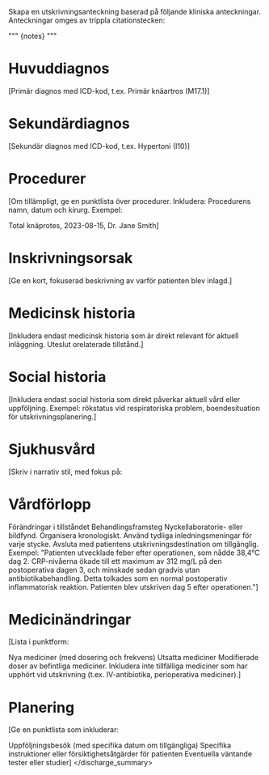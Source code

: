Skapa en utskrivningsanteckning baserad på följande kliniska anteckningar. Anteckningar omges av trippla citationstecken:

"""
{notes}
"""

<Utskrivningsanteckning>

# Huvuddiagnos
[Primär diagnos med ICD-kod, t.ex. Primär knäartros (M17.1)]

# Sekundärdiagnos
[Sekundär diagnos med ICD-kod, t.ex. Hypertoni (I10)]

# Procedurer
[Om tillämpligt, ge en punktlista över procedurer. Inkludera: Procedurens namn, datum och kirurg. Exempel:

Total knäprotes, 2023-08-15, Dr. Jane Smith]
# Inskrivningsorsak
[Ge en kort, fokuserad beskrivning av varför patienten blev inlagd.]

# Medicinsk historia
[Inkludera endast medicinsk historia som är direkt relevant för aktuell inläggning. Uteslut orelaterade tillstånd.]

# Social historia
[Inkludera endast social historia som direkt påverkar aktuell vård eller uppföljning. Exempel: rökstatus vid respiratoriska problem, boendesituation för utskrivningsplanering.]

# Sjukhusvård
[Skriv i narrativ stil, med fokus på:

# Vårdförlopp
Förändringar i tillståndet
Behandlingsframsteg
Nyckellaboratorie- eller bildfynd. Organisera kronologiskt. Använd tydliga inledningsmeningar för varje stycke. Avsluta med patientens utskrivningsdestination om tillgänglig.
Exempel: "Patienten utvecklade feber efter operationen, som nådde 38,4°C dag 2. CRP-nivåerna ökade till ett maximum av 312 mg/L på den postoperativa dagen 3, och minskade sedan gradvis utan antibiotikabehandling. Detta tolkades som en normal postoperativ inflammatorisk reaktion. Patienten blev utskriven dag 5 efter operationen."]

# Medicinändringar
[Lista i punktform:

Nya mediciner (med dosering och frekvens)
Utsatta mediciner
Modifierade doser av befintliga mediciner. Inkludera inte tillfälliga mediciner som har upphört vid utskrivning (t.ex. IV-antibiotika, perioperativa mediciner).]

# Planering
[Ge en punktlista som inkluderar:

Uppföljningsbesök (med specifika datum om tillgängliga)
Specifika instruktioner eller försiktighetsåtgärder för patienten
Eventuella väntande tester eller studier] </discharge_summary>
